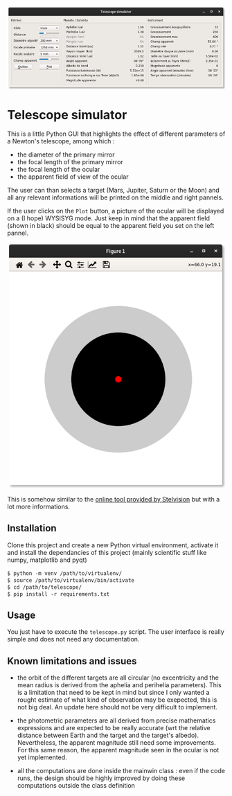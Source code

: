 ![telescope_1](https://github.com/DonutMan06/DonutMan06/blob/main/tel01.png)

# Telescope simulator

This is a little Python GUI that highlights the effect of different parameters of a Newton's telescope, among which :

- the diameter of the primary mirror
- the focal length of the primary mirror
- the focal length of the ocular
- the apparent field of view of the ocular

The user can than selects a target (Mars, Jupiter, Saturn or the Moon) and all any relevant informations will be printed on the middle and right pannels.

If the user clicks on the `Plot` button, a picture of the ocular will be displayed on a (I hope) WYSISYG mode. Just keep in mind that the apparent field (shown in black) should be equal to the apparent field you set on the left pannel.

![telescope_2](https://github.com/DonutMan06/DonutMan06/blob/main/tel02.png)

This is somehow similar to the [online tool provided by Stelvision](https://www.stelvision.com/astro/simulateur-de-telescope/) but with a lot more informations.

## Installation

Clone this project and create a new Python virtual environment, activate it and install the dependancies of this project (mainly scientific stuff like numpy, matplotlib and pyqt)

```
$ python -m venv /path/to/virtualenv/
$ source /path/to/virtualenv/bin/activate
$ cd /path/to/telescope/
$ pip install -r requirements.txt
```

## Usage

You just have to execute the `telescope.py` script. The user interface is really simple and does not need any documentation.

## Known limitations and issues

- the orbit of the different targets are all circular (no excentricity and the mean radius is derived from the aphelia and perihelia parameters). This is a limitation that need to be kept in mind but since I only wanted a rought estimate of what kind of observation may be exepected, this is not big deal. An update here should not be very difficult to implement.

- the photometric parameters are all derived from precise mathematics expressions and are expected to be really accurate (wrt the relative distance between Earth and the target and the target's albedo). Nevertheless, the apparent magnitude still need some improvements. For this same reason, the apparent magnitude seen in the ocular is not yet implemented.

- all the computations are done inside the mainwin class : even if the code runs, the design should be highly improved by doing these computations outside the class definition
